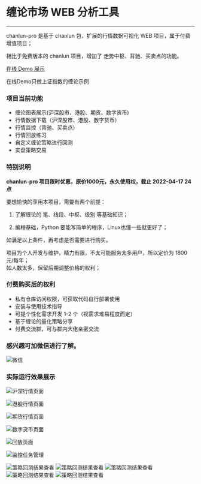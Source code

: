 # 缠论市场 WEB 分析工具

---

chanlun-pro 是基于 chanlun 包，扩展的行情数据可视化 WEB 项目，属于付费增值项目；

相比于免费版本的 chanlun 项目，增加了 走势中枢、背驰、买卖点的功能。

[在线 Demo 展示](http://www.chanlun-trader.com/)

在线Demo只做上证指数的缠论示例

### 项目当前功能

* 缠论图表展示(沪深股市、港股、期货、数字货币)
* 行情数据下载（沪深股市、港股、数字货币）
* 行情监控（背驰、买卖点）
* 行情回放练习
* 自定义缠论策略进行回测
* 实盘策略交易

### 特别说明

**chanlun-pro 项目限时优惠，原价1000元，永久使用权，截止 2022-04-17 24点**

要想愉快的享用本项目，需要有两个前提：

1. 了解缠论的 笔、线段、中枢、级别 等基础知识；

2. 编程基础，Python 要能写简单的程序，Linux也懂一些就更好了；

如满足以上条件，再考虑是否需要进行购买。

项目为个人开发与维护，精力有限，不太可能服务太多用户，所以定价为 1800 元/每年；   
如人数太多，保留后期调整价格的权利；

### 付费购买后的权利

* 私有仓库访问权限，可获取代码自行部署使用
* 安装与使用技术指导
* 可提个性化需求开发 1-2 个（视需求难易程度而定）
* 基于缠论的量化策略分享
* 付费交流群，可与群内大佬亲密交流

### 感兴趣可加微信进行了解。

![微信](https://github.com/yijixiuxin/chanlun/raw/main/images/wx.jpg)

### 实际运行效果展示

![沪深行情页面](https://github.com/yijixiuxin/chanlun/raw/main/images/stock.png)

![港股行情页面](https://github.com/yijixiuxin/chanlun/raw/main/images/hk.png)

![期货行情页面](https://github.com/yijixiuxin/chanlun/raw/main/images/futures.png)

![数字货币页面](https://github.com/yijixiuxin/chanlun/raw/main/images/currency.png)

![回放页面](https://github.com/yijixiuxin/chanlun/raw/main/images/back.png)

![监控任务管理](https://github.com/yijixiuxin/chanlun/raw/main/images/check.png)

![策略回测结果查看](https://github.com/yijixiuxin/chanlun/raw/main/images/back_test_1.png)
![策略回测结果查看](https://github.com/yijixiuxin/chanlun/raw/main/images/back_test_2.png)
![策略回测结果查看](https://github.com/yijixiuxin/chanlun/raw/main/images/back_test_3.png)
![策略回测结果查看](https://github.com/yijixiuxin/chanlun/raw/main/images/back_test_4.png)
![策略回测结果查看](https://github.com/yijixiuxin/chanlun/raw/main/images/back_test_5.png)

